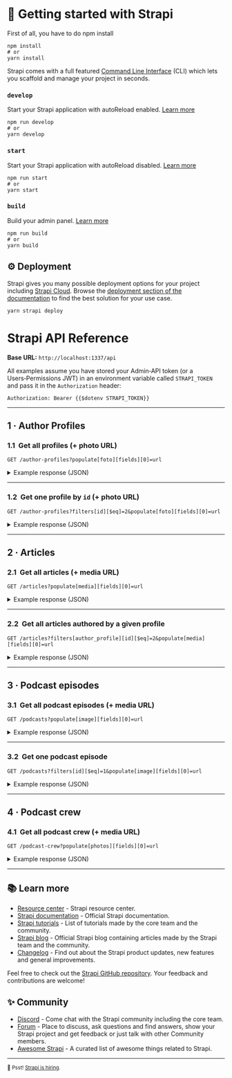 # 🚀 Getting started with Strapi

First of all, you have to do npm install
```
npm install
# or
yarn install
```

Strapi comes with a full featured [Command Line Interface](https://docs.strapi.io/dev-docs/cli) (CLI) which lets you scaffold and manage your project in seconds.

### `develop`

Start your Strapi application with autoReload enabled. [Learn more](https://docs.strapi.io/dev-docs/cli#strapi-develop)

```
npm run develop
# or
yarn develop
```

### `start`

Start your Strapi application with autoReload disabled. [Learn more](https://docs.strapi.io/dev-docs/cli#strapi-start)

```
npm run start
# or
yarn start
```

### `build`

Build your admin panel. [Learn more](https://docs.strapi.io/dev-docs/cli#strapi-build)

```
npm run build
# or
yarn build
```

## ⚙️ Deployment

Strapi gives you many possible deployment options for your project including [Strapi Cloud](https://cloud.strapi.io). Browse the [deployment section of the documentation](https://docs.strapi.io/dev-docs/deployment) to find the best solution for your use case.

```
yarn strapi deploy
```

# Strapi API Reference

**Base URL:** `http://localhost:1337/api`

All examples assume you have stored your Admin‑API token (or a Users‑Permissions JWT) in an environment variable called `STRAPI_TOKEN` and pass it in the `Authorization` header:

```http
Authorization: Bearer {{$dotenv STRAPI_TOKEN}}
```

---

## 1 · Author Profiles

### 1.1  Get **all** profiles (+ photo URL)

```http
GET /author-profiles?populate[foto][fields][0]=url
```

<details>
<summary>Example response (JSON)</summary>

```json
{
  "data": [
    {
      "id": 2,
      "attributes": {
        "nombre": "Sebastian Huertas",
        "bio": "Example profile",
        "social_media": {
          "instagram": "https://www.instagram.com/xtsebas/"
        },
        "foto": {
          "data": {
            "id": 1,
            "attributes": {
              "url": "/uploads/sonic_567a1e1ae3.jpg"
            }
          }
        }
      }
    }
  ],
  "meta": {
    "pagination": { "total": 1, "page": 1, "pageSize": 25, "pageCount": 1 }
  }
}
```

</details>

---

### 1.2  Get **one** profile by `id` (+ photo URL)

```http
GET /author-profiles?filters[id][$eq]=2&populate[foto][fields][0]=url
```

<details>
<summary>Example response (JSON)</summary>

```json
{
  "data": [
    {
      "id": 2,
      "attributes": {
        "nombre": "Sebastian Huertas",
        "bio": "Example profile",
        "foto": {
          "data": {
            "attributes": {
              "url": "/uploads/sonic_567a1e1ae3.jpg"
            }
          }
        }
      }
    }
  ],
  "meta": { "pagination": { "total": 1 } }
}
```

</details>

---

## 2 · Articles

### 2.1  Get **all** articles (+ media URL)

```http
GET /articles?populate[media][fields][0]=url
```

<details>
<summary>Example response (JSON)</summary>

```json
{
  "data": [
    {
      "id": 2,
      "attributes": {
        "title": "Por que las focas son focas",
        "media": [
          {
            "id": 2,
            "attributes": {
              "url": "/uploads/1200px_Seehund11cele4_edit_a95fe9d5a8.jpg"
            }
          }
        ]
      }
    },
    {
      "id": 4,
      "attributes": {
        "title": "Por que explorer solo lo usamos para descargar otro navegador",
        "media": null
      }
    }
  ],
  "meta": { "pagination": { "total": 2 } }
}
```

</details>

---

### 2.2  Get **all** articles authored by a given profile

```http
GET /articles?filters[author_profile][id][$eq]=2&populate[media][fields][0]=url
```

<details>
<summary>Example response (JSON)</summary>

```json
{
  "data": [
    {
      "id": 2,
      "attributes": {
        "title": "Por que las focas son focas",
        "media": [
          {
            "attributes": {
              "url": "/uploads/1200px_Seehund11cele4_edit_a95fe9d5a8.jpg"
            }
          }
        ]
      }
    }
  ],
  "meta": { "pagination": { "total": 1 } }
}
```

</details>

---

## 3 · Podcast episodes

### 3.1  Get **all** podcast episodes (+ media URL)

```http
GET /podcasts?populate[image][fields][0]=url
```

<details>
<summary>Example response (JSON)</summary>

```json
{
  "data": [
    {
      "id": 1,
      "documentId": "hqbw0e8fpwdeiu4a5jcbur6x",
      "title": "Desarrollar videojuegos en Guatemala | EP 1 Dennis Aldana",
      "date_publication": "2024-09-19",
      "link": "https://www.youtube.com/watch?v=zlSbBsJYFGA",
      "createdAt": "2025-07-12T22:29:05.874Z",
      "updatedAt": "2025-07-12T22:29:05.874Z",
      "publishedAt": "2025-07-12T22:29:05.679Z",
      "locale": "en",
      "image": {
        "id": 3,
        "documentId": "m8ru6j4tdtd7qd2qmjtdjmsu",
        "url": "/uploads/Screenshot_2025_07_12_162816_0a9f9bf1c9.png"
      }
    }
  ],
  "meta": {
    "pagination": {
      "page": 1,
      "pageSize": 25,
      "pageCount": 1,
      "total": 1
    }
  }
}
```

</details>

---

### 3.2  Get **one** podcast episode 

```http
GET /podcasts?filters[id][$eq]=1&populate[image][fields][0]=url
```

<details>
<summary>Example response (JSON)</summary>

```json
{
  "data": [
    {
      "id": 1,
      "documentId": "hqbw0e8fpwdeiu4a5jcbur6x",
      "title": "Desarrollar videojuegos en Guatemala | EP 1 Dennis Aldana",
      "date_publication": "2024-09-19",
      "link": "https://www.youtube.com/watch?v=zlSbBsJYFGA",
      "createdAt": "2025-07-12T22:29:05.874Z",
      "updatedAt": "2025-07-12T22:29:05.874Z",
      "publishedAt": "2025-07-12T22:29:05.679Z",
      "locale": "en",
      "image": {
        "id": 3,
        "documentId": "m8ru6j4tdtd7qd2qmjtdjmsu",
        "url": "/uploads/Screenshot_2025_07_12_162816_0a9f9bf1c9.png"
      }
    }
  ],
  "meta": {
    "pagination": {
      "page": 1,
      "pageSize": 25,
      "pageCount": 1,
      "total": 1
    }
  }
}
```

</details>

---
## 4 · Podcast crew

### 4.1  Get **all** podcast crew (+ media URL)

```http
GET /podcast-crew?populate[photos][fields][0]=url
```

<details>
<summary>Example response (JSON)</summary>

```json
{
  "data": {
    "id": 1,
    "documentId": "z9ts5zpjpsnskxax1fe17a48",
    "nombre": "enTERAte",
    "conductores": {
      "conductor_1": {
        "año": "4to",
        "nombre": "Sebastian Huertas"
      },
      "conductor_2": {
        "año": "4to",
        "nombre": "Sofia Garcia"
      }
    },
    "proposito": "Ser un podcast educativo y que ayude a los de nuevo ingreso o a mas gente a interesarse por Ciencias de la computacion",
    "createdAt": "2025-07-13T23:46:30.484Z",
    "updatedAt": "2025-07-13T23:56:38.622Z",
    "publishedAt": "2025-07-13T23:56:37.920Z",
    "locale": "en",
    "photos": [
      {
        "id": 2,
        "documentId": "v523h1ahq3mq01uawb12xbmx",
        "url": "/uploads/1200px_Seehund11cele4_edit_a95fe9d5a8.jpg"
      },
      {
        "id": 1,
        "documentId": "s6ryiy7s19b6ypojrf4hxcw5",
        "url": "/uploads/sonic_567a1e1ae3.jpg"
      }
    ]
  },
  "meta": {}
}
```

</details>

---


## 📚 Learn more

- [Resource center](https://strapi.io/resource-center) - Strapi resource center.
- [Strapi documentation](https://docs.strapi.io) - Official Strapi documentation.
- [Strapi tutorials](https://strapi.io/tutorials) - List of tutorials made by the core team and the community.
- [Strapi blog](https://strapi.io/blog) - Official Strapi blog containing articles made by the Strapi team and the community.
- [Changelog](https://strapi.io/changelog) - Find out about the Strapi product updates, new features and general improvements.

Feel free to check out the [Strapi GitHub repository](https://github.com/strapi/strapi). Your feedback and contributions are welcome!

## ✨ Community

- [Discord](https://discord.strapi.io) - Come chat with the Strapi community including the core team.
- [Forum](https://forum.strapi.io/) - Place to discuss, ask questions and find answers, show your Strapi project and get feedback or just talk with other Community members.
- [Awesome Strapi](https://github.com/strapi/awesome-strapi) - A curated list of awesome things related to Strapi.

---

<sub>🤫 Psst! [Strapi is hiring](https://strapi.io/careers).</sub>
